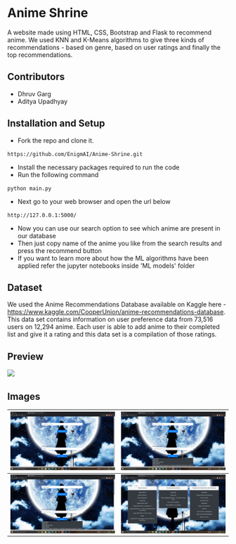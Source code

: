 # Anime Shrine

A website made using HTML, CSS, Bootstrap and Flask to recommend anime. We used KNN and K-Means algorithms to give three kinds of recommendations - based on genre, based on user ratings and finally the top recommendations.

## Contributors

- Dhruv Garg
- Aditya Upadhyay

## Installation and Setup

* Fork the repo and clone it.
```
https://github.com/EnigmAI/Anime-Shrine.git
```
* Install the necessary packages required to run the code
* Run the following command
```
python main.py
```
* Next go to your web browser and open the url below
```
http://127.0.0.1:5000/
```
* Now you can use our search option to see which anime are present in our database
* Then just copy name of the anime you like from the search results and press the recommend button
* If you want to learn more about how the ML algorithms have been applied refer the jupyter notebooks inside 'ML models' folder

## Dataset

We used the Anime Recommendations Database available on Kaggle here - https://www.kaggle.com/CooperUnion/anime-recommendations-database.
This data set contains information on user preference data from 73,516 users on 12,294 anime. Each user is able to add anime to their completed list and give it a rating and this data set is a compilation of those ratings.

## Preview

![](assets/anime.gif)

## Images

| ![](assets/1.png)   | ![](assets/2.png)  |
|:--------------------|:-------------------|
| ![](assets/3.png)   | ![](assets/4.png)  |